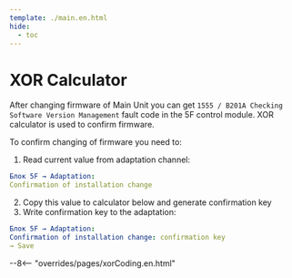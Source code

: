 ```yaml
---
template: ./main.en.html
hide:
  - toc
---
```

# XOR Calculator

After changing firmware of Main Unit you can get `1555 / B201A Checking Software Version Management` fault code in the 5F control module.
XOR calculator is used to confirm firmware.

To confirm changing of firmware you need to:
1. Read current value from adaptation channel:
``` yaml
Блок 5F → Adaptation:
Confirmation of installation change
```
2. Copy this value to calculator below and generate confirmation key
3. Write confirmation key to the adaptation:
``` yaml
Блок 5F → Adaptation:
Confirmation of installation change: confirmation key
→ Save
```

--8<-- "overrides/pages/xorCoding.en.html"